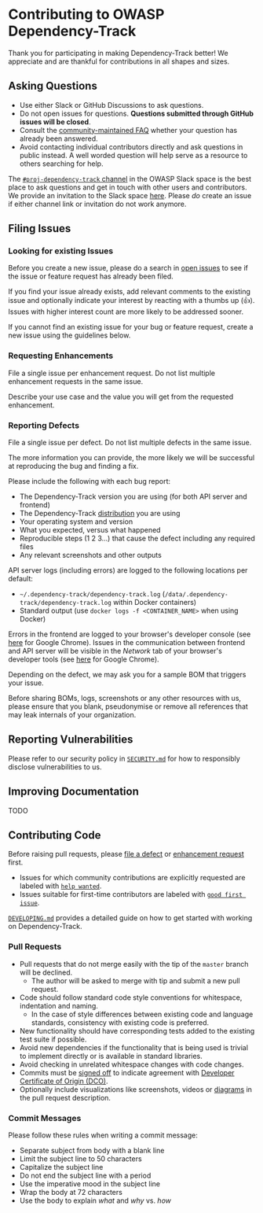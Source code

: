 # Contributing to OWASP Dependency-Track

Thank you for participating in making Dependency-Track better! We appreciate and are thankful for contributions in
all shapes and sizes.

## Asking Questions

* Use either Slack or GitHub Discussions to ask questions.
* Do not open issues for questions. **Questions submitted through GitHub issues will be closed**.
* Consult the [community-maintained FAQ](https://docs.dependencytrack.org/FAQ/) whether your question has already been answered.
* Avoid contacting individual contributors directly and ask questions in public instead. A well worded question will help serve as a resource to others searching for help.

The [`#proj-dependency-track` channel](https://dependencytrack.org/slack) in the OWASP Slack space is the best place 
to ask questions and get in touch with other users and contributors. We provide an invitation to the Slack space 
[here](https://dependencytrack.org/slack/invite). Please *do* create an issue if either channel link or invitation 
do not work anymore.

## Filing Issues

### Looking for existing Issues

Before you create a new issue, please do a search in [open issues](https://github.com/DependencyTrack/dependency-track/issues?q=is%3Aissue+is%3Aopen+) 
to see if the issue or feature request has already been filed.

If you find your issue already exists, add relevant comments to the existing issue and optionally indicate your 
interest by reacting with a thumbs up (👍). Issues with higher interest count are more likely to be addressed sooner.

If you cannot find an existing issue for your bug or feature request, create a new issue using the guidelines below.

### Requesting Enhancements

File a single issue per enhancement request. Do not list multiple enhancement requests in the same issue.

Describe your use case and the value you will get from the requested enhancement.

### Reporting Defects

File a single issue per defect. Do not list multiple defects in the same issue.

The more information you can provide, the more likely we will be successful at reproducing the bug and finding a fix.

Please include the following with each bug report:

* The Dependency-Track version you are using (for both API server and frontend)
* The Dependency-Track [distribution](https://github.com/DependencyTrack/dependency-track#distributions) you are using
* Your operating system and version
* What you expected, versus what happened
* Reproducible steps (1 2 3...) that cause the defect including any required files
* Any relevant screenshots and other outputs

API server logs (including errors) are logged to the following locations per default:

* `~/.dependency-track/dependency-track.log` (`/data/.dependency-track/dependency-track.log` within Docker containers)
* Standard output (use `docker logs -f <CONTAINER_NAME>` when using Docker)

Errors in the frontend are logged to your browser's developer console (see [here](https://developer.chrome.com/docs/devtools/console/log/#browser) 
for Google Chrome). Issues in the communication between frontend and API server will be visible in the *Network* tab of 
your browser's developer tools (see [here](https://developer.chrome.com/docs/devtools/network/#load) for Google Chrome).

Depending on the defect, we may ask you for a sample BOM that triggers your issue.

Before sharing BOMs, logs, screenshots or any other resources with us, please ensure that you blank, pseudonymise or
remove all references that may leak internals of your organization.

## Reporting Vulnerabilities

Please refer to our security policy in [`SECURITY.md`](./SECURITY.md) for how to responsibly disclose vulnerabilities to us.

## Improving Documentation

TODO

## Contributing Code

Before raising pull requests, please [file a defect](#reporting-defects) or [enhancement request](#requesting-enhancements) first. 

* Issues for which community contributions are explicitly requested are labeled with [`help wanted`](https://github.com/DependencyTrack/dependency-track/issues?q=is%3Aopen+label%3A%22help+wanted%22+).
* Issues suitable for first-time contributors are labeled with [`good first issue`](https://github.com/DependencyTrack/dependency-track/issues?q=is%3Aopen+label%3A%22good+first+issue%22+).

[`DEVELOPING.md`](./DEVELOPING.md) provides a detailed guide on how to get started with working on Dependency-Track.

### Pull Requests

* Pull requests that do not merge easily with the tip of the `master` branch will be declined.
  * The author will be asked to merge with tip and submit a new pull request.
* Code should follow standard code style conventions for whitespace, indentation and naming.
  * In the case of style differences between existing code and language standards, consistency with existing code is preferred.
* New functionality should have corresponding tests added to the existing test suite if possible.
* Avoid new dependencies if the functionality that is being used is trivial to implement directly or is available in standard libraries.
* Avoid checking in unrelated whitespace changes with code changes.
* Commits must be [signed off](https://git-scm.com/docs/git-commit#Documentation/git-commit.txt--s) to indicate agreement with [Developer Certificate of Origin (DCO)](https://developercertificate.org/).
* Optionally include visualizations like screenshots, videos or [diagrams](https://github.blog/2022-02-14-include-diagrams-markdown-files-mermaid/) in the pull request description.

### Commit Messages

Please follow these rules when writing a commit message:

* Separate subject from body with a blank line
* Limit the subject line to 50 characters
* Capitalize the subject line
* Do not end the subject line with a period
* Use the imperative mood in the subject line
* Wrap the body at 72 characters
* Use the body to explain *what* and *why* vs. *how*
